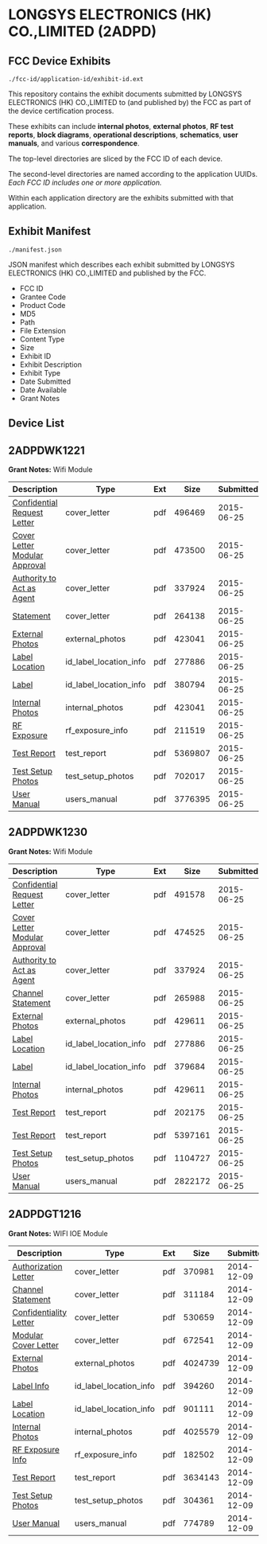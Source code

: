 # LONGSYS ELECTRONICS (HK) CO.,LIMITED (2ADPD)
## FCC Device Exhibits

```
./fcc-id/application-id/exhibit-id.ext
```

This repository contains the exhibit documents submitted by LONGSYS ELECTRONICS (HK) CO.,LIMITED to (and published by) the FCC as part of the device certification process.

These exhibits can include **internal photos**, **external photos**, **RF test reports**, **block diagrams**, **operational descriptions**, **schematics**, **user manuals**, and various **correspondence**.

The top-level directories are sliced by the FCC ID of each device.

The second-level directories are named according to the application UUIDs. *Each FCC ID includes one or more application.*

Within each application directory are the exhibits submitted with that application. 

## Exhibit Manifest

```
./manifest.json
```

JSON manifest which describes each exhibit submitted by LONGSYS ELECTRONICS (HK) CO.,LIMITED and published by the FCC.

- FCC ID
- Grantee Code
- Product Code
- MD5
- Path
- File Extension
- Content Type
- Size
- Exhibit ID
- Exhibit Description
- Exhibit Type
- Date Submitted
- Date Available
- Grant Notes

## Device List
## 2ADPDWK1221
**Grant Notes:** Wifi Module

| Description | Type | Ext | Size | Submitted | Available |
| ----------- | ---- | --- | ---- | --------- | --------- |
| [Confidential Request Letter](2ADPDWK1221/4140713839dd851536d1c7c7b3d1709f/2657618.pdf) | cover_letter | pdf | 496469 | 2015-06-25 | 2015-06-25 |
| [Cover Letter Modular Approval](2ADPDWK1221/4140713839dd851536d1c7c7b3d1709f/2657619.pdf) | cover_letter | pdf | 473500 | 2015-06-25 | 2015-06-25 |
| [Authority to Act as Agent](2ADPDWK1221/4140713839dd851536d1c7c7b3d1709f/2657627.pdf) | cover_letter | pdf | 337924 | 2015-06-25 | 2015-06-25 |
| [Statement](2ADPDWK1221/4140713839dd851536d1c7c7b3d1709f/2657631.pdf) | cover_letter | pdf | 264138 | 2015-06-25 | 2015-06-25 |
| [External Photos](2ADPDWK1221/4140713839dd851536d1c7c7b3d1709f/2657626.pdf) | external_photos | pdf | 423041 | 2015-06-25 | 2015-06-25 |
| [Label Location](2ADPDWK1221/4140713839dd851536d1c7c7b3d1709f/2657624.pdf) | id_label_location_info | pdf | 277886 | 2015-06-25 | 2015-06-25 |
| [Label](2ADPDWK1221/4140713839dd851536d1c7c7b3d1709f/2657625.pdf) | id_label_location_info | pdf | 380794 | 2015-06-25 | 2015-06-25 |
| [Internal Photos](2ADPDWK1221/4140713839dd851536d1c7c7b3d1709f/2657626.pdf) | internal_photos | pdf | 423041 | 2015-06-25 | 2015-06-25 |
| [RF Exposure](2ADPDWK1221/4140713839dd851536d1c7c7b3d1709f/2657620.pdf) | rf_exposure_info | pdf | 211519 | 2015-06-25 | 2015-06-25 |
| [Test Report](2ADPDWK1221/4140713839dd851536d1c7c7b3d1709f/2657621.pdf) | test_report | pdf | 5369807 | 2015-06-25 | 2015-06-25 |
| [Test Setup Photos](2ADPDWK1221/4140713839dd851536d1c7c7b3d1709f/2657623.pdf) | test_setup_photos | pdf | 702017 | 2015-06-25 | 2015-06-25 |
| [User Manual](2ADPDWK1221/4140713839dd851536d1c7c7b3d1709f/2657616.pdf) | users_manual | pdf | 3776395 | 2015-06-25 | 2015-06-25 |
## 2ADPDWK1230
**Grant Notes:** Wifi Module

| Description | Type | Ext | Size | Submitted | Available |
| ----------- | ---- | --- | ---- | --------- | --------- |
| [Confidential Request Letter](2ADPDWK1230/c88b9c97bd617aebe65e07e54348f994/2657917.pdf) | cover_letter | pdf | 491578 | 2015-06-25 | 2015-06-25 |
| [Cover Letter Modular Approval](2ADPDWK1230/c88b9c97bd617aebe65e07e54348f994/2657918.pdf) | cover_letter | pdf | 474525 | 2015-06-25 | 2015-06-25 |
| [Authority to Act as Agent](2ADPDWK1230/c88b9c97bd617aebe65e07e54348f994/2657627.pdf) | cover_letter | pdf | 337924 | 2015-06-25 | 2015-06-25 |
| [Channel Statement](2ADPDWK1230/c88b9c97bd617aebe65e07e54348f994/2657926.pdf) | cover_letter | pdf | 265988 | 2015-06-25 | 2015-06-25 |
| [External Photos](2ADPDWK1230/c88b9c97bd617aebe65e07e54348f994/2657924.pdf) | external_photos | pdf | 429611 | 2015-06-25 | 2015-06-25 |
| [Label Location](2ADPDWK1230/c88b9c97bd617aebe65e07e54348f994/2657624.pdf) | id_label_location_info | pdf | 277886 | 2015-06-25 | 2015-06-25 |
| [Label](2ADPDWK1230/c88b9c97bd617aebe65e07e54348f994/2657923.pdf) | id_label_location_info | pdf | 379684 | 2015-06-25 | 2015-06-25 |
| [Internal Photos](2ADPDWK1230/c88b9c97bd617aebe65e07e54348f994/2657924.pdf) | internal_photos | pdf | 429611 | 2015-06-25 | 2015-06-25 |
| [Test Report](2ADPDWK1230/c88b9c97bd617aebe65e07e54348f994/2657919.pdf) | test_report | pdf | 202175 | 2015-06-25 | 2015-06-25 |
| [Test Report](2ADPDWK1230/c88b9c97bd617aebe65e07e54348f994/2657920.pdf) | test_report | pdf | 5397161 | 2015-06-25 | 2015-06-25 |
| [Test Setup Photos](2ADPDWK1230/c88b9c97bd617aebe65e07e54348f994/2657921.pdf) | test_setup_photos | pdf | 1104727 | 2015-06-25 | 2015-06-25 |
| [User Manual](2ADPDWK1230/c88b9c97bd617aebe65e07e54348f994/2657916.pdf) | users_manual | pdf | 2822172 | 2015-06-25 | 2015-06-25 |
## 2ADPDGT1216
**Grant Notes:** WIFI IOE Module

| Description | Type | Ext | Size | Submitted | Available |
| ----------- | ---- | --- | ---- | --------- | --------- |
| [Authorization Letter](2ADPDGT1216/ec85a4d47263f70c3fd9971ebf056509/2467533.pdf) | cover_letter | pdf | 370981 | 2014-12-09 | 2014-12-09 |
| [Channel Statement](2ADPDGT1216/ec85a4d47263f70c3fd9971ebf056509/2467534.pdf) | cover_letter | pdf | 311184 | 2014-12-09 | 2014-12-09 |
| [Confidentiality Letter](2ADPDGT1216/ec85a4d47263f70c3fd9971ebf056509/2467535.pdf) | cover_letter | pdf | 530659 | 2014-12-09 | 2014-12-09 |
| [Modular Cover Letter](2ADPDGT1216/ec85a4d47263f70c3fd9971ebf056509/2467541.pdf) | cover_letter | pdf | 672541 | 2014-12-09 | 2014-12-09 |
| [External Photos](2ADPDGT1216/ec85a4d47263f70c3fd9971ebf056509/2467536.pdf) | external_photos | pdf | 4024739 | 2014-12-09 | 2014-12-09 |
| [Label Info](2ADPDGT1216/ec85a4d47263f70c3fd9971ebf056509/2467539.pdf) | id_label_location_info | pdf | 394260 | 2014-12-09 | 2014-12-09 |
| [Label Location](2ADPDGT1216/ec85a4d47263f70c3fd9971ebf056509/2467540.pdf) | id_label_location_info | pdf | 901111 | 2014-12-09 | 2014-12-09 |
| [Internal Photos](2ADPDGT1216/ec85a4d47263f70c3fd9971ebf056509/2467538.pdf) | internal_photos | pdf | 4025579 | 2014-12-09 | 2014-12-09 |
| [RF Exposure Info](2ADPDGT1216/ec85a4d47263f70c3fd9971ebf056509/2467544.pdf) | rf_exposure_info | pdf | 182502 | 2014-12-09 | 2014-12-09 |
| [Test Report](2ADPDGT1216/ec85a4d47263f70c3fd9971ebf056509/2467543.pdf) | test_report | pdf | 3634143 | 2014-12-09 | 2014-12-09 |
| [Test Setup Photos](2ADPDGT1216/ec85a4d47263f70c3fd9971ebf056509/2467542.pdf) | test_setup_photos | pdf | 304361 | 2014-12-09 | 2014-12-09 |
| [User Manual](2ADPDGT1216/ec85a4d47263f70c3fd9971ebf056509/2467537.pdf) | users_manual | pdf | 774789 | 2014-12-09 | 2014-12-09 |
